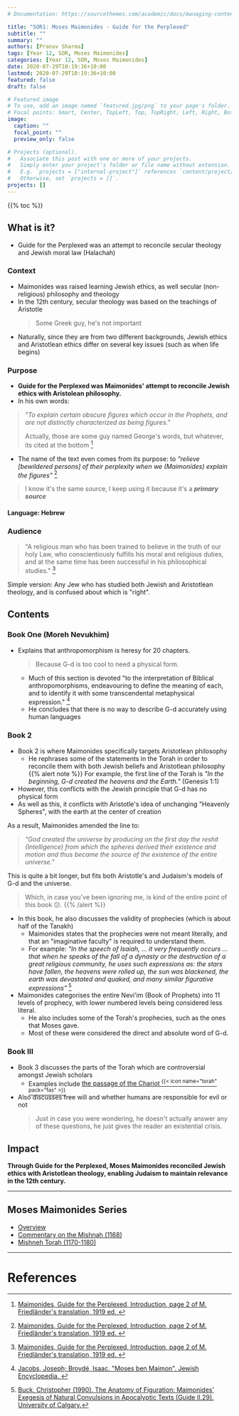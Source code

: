 ```yaml
---
# Documentation: https://sourcethemes.com/academic/docs/managing-content/

title: "SOR1: Moses Maimonides - Guide for the Perplexed"
subtitle: ""
summary: ""
authors: [Pranav Sharma]
tags: [Year 12, SOR, Moses Maimonides]
categories: [Year 12, SOR, Moses Maimonides]
date: 2020-07-29T10:19:36+10:00
lastmod: 2020-07-29T10:19:36+10:00
featured: false
draft: false

# Featured image
# To use, add an image named `featured.jpg/png` to your page's folder.
# Focal points: Smart, Center, TopLeft, Top, TopRight, Left, Right, BottomLeft, Bottom, BottomRight.
image:
  caption: ""
  focal_point: ""
  preview_only: false

# Projects (optional).
#   Associate this post with one or more of your projects.
#   Simply enter your project's folder or file name without extension.
#   E.g. `projects = ["internal-project"]` references `content/project/deep-learning/index.md`.
#   Otherwise, set `projects = []`.
projects: []
---
```


{{% toc %}}

<!-- Start Content below this line -->
## What is it?
- Guide for the Perplexed was an attempt to reconcile secular theology and Jewish moral law (Halachah)
### Context
- Maimonides was raised learning Jewish ethics, as well secular (non-religious) philosophy and theology
- In the 12th century, secular theology was based on the teachings of Aristotle
  > Some Greek guy, he's not important
- Naturally, since they are from two different backgrounds, Jewish ethics and Aristotlean ethics differ on several key issues (such as when life begins)
### Purpose
- **Guide for the Perplexed was Maimonides' attempt to reconcile Jewish ethics with Aristolean philosophy.**
- In his own words:
> *"To explain certain obscure figures which occur in the Prophets, and are not distinctly characterized as being figures."*
>
> Actually, those are some guy named George's words, but whatever, its cited at the bottom [^1]
- The name of the text even comes from its purpose: to *"relieve [bewildered persons] of their perplexity when we (Maimonides) explain the figures"* [^1]
> I know it's the same source, I keep using it because it's a _**primary source**_
#### Language: Hebrew
### Audience
> "A religious man who has been trained to believe in the truth of our holy Law, who conscientiously fulfills his moral and religious duties, and at the same time has been successful in his philosophical studies." [^1]

Simple version: Any Jew who has studied both Jewish and Aristotlean theology, and is confused about which is "right".

## Contents
### Book One (Moreh Nevukhim)
- Explains that anthropomorphism is heresy for 20 chapters.
  > Because G-d is too cool to need a physical form.
  - Much of this section is devoted "to the interpretation of Biblical anthropomorphisms, endeavouring to define the meaning of each, and to identify it with some transcendental metaphysical expression." [^2]
  - He concludes that there is no way to describe G-d accurately using human languages
### Book 2
- Book 2 is where Maimonides specifically targets Aristotlean philosophy
  - He rephrases some of the statements in the Torah in order to reconcile them with both Jewish beliefs and Aristotlean philosophy
{{% alert note %}}
For example, the first line of the Torah is *"In the beginning, G-d created the heavens and the Earth."* (Genesis 1:1)
- However, this conflicts with the Jewish principle that G-d has no physical form
- As well as this, it conflicts with Aristotle's idea of unchanging "Heavenly Spheres", with the earth at the center of creation

As a result, Maimonides amended the line to:
> *"God created the universe by producing on the first day the reshit (Intelligence) from which the spheres derived their existence and motion and thus became the source of the existence of the entire universe."*

This is quite a bit longer, but fits both Aristotle's and Judaism's models of G-d and the universe.
  > Which, in case you've been ignoring me, is kind of the entire point of this book :confused:.
{{% /alert %}}
- In this book, he also discusses the validity of prophecies (which is about half of the Tanakh)
  - Maimonides states that the prophecies were not meant literally, and that an "imaginative faculty" is required to understand them.
  - For example: *"In the speech of Isaiah, … it very frequently occurs … that when he speaks of the fall of a dynasty or the destruction of a great religious community, he uses such expressions as: the stars have fallen, the heavens were rolled up, the sun was blackened, the earth was devastated and quaked, and many similar figurative expressions"* [^3]
- Maimonides categorises the entire Nevi'im (Book of Prophets) into 11 levels of prophecy, with lower numbered levels being considered less literal.
  - He also includes some of the Torah's prophecies, such as the ones that Moses gave.
  - Most of these were considered the direct and absolute word of G-d.
### Book III
- Book 3 discusses the parts of the Torah which are controversial amongst Jewish scholars
  - Examples include [the passage of the Chariot<sup> {{< icon name="torah" pack="fas" >}} </sup> ](https://www.biblegateway.com/passage/?search=Ezekiel+1%3A4-28&version=ERV)
- Also discusses free will and whether humans are responsible for evil or not
  > Just in case you were wondering, he doesn't actually answer any of these questions, he just gives the reader an existential crisis.

## Impact
**Through Guide for the Perplexed, Moses Maimonides reconciled Jewish ethics with Aristotlean theology, enabling Judaism to maintain relevance in the 12th century.**

<!-- End Content here -->
---
## Moses Maimonides Series
- [Overview](/post/moses-maimonides/)
- [Commentary on the Mishnah (1168)](/post/moses-commentary1/)
- [Mishneh Torah (1170-1180)](/post/moses-commentary2/)

---
# References
<!-- Put references below this line. APA, Chicago, Harvard, MLA, and Turabin are all acceptable. -->
[^1]: [Maimonides, Guide for the Perplexed, Introduction, page 2 of M. Friedländer's translation, 1919 ed. ](https://books.google.com.au/books?id=a2dRAAAAYAAJ&pg=PA211&redir_esc=y)
[^2]: [Jacobs, Joseph; Broydé, Isaac. "Moses ben Maimon". Jewish Encyclopedia. ](http://www.jewishencyclopedia.com/articles/11124-moses-ben-maimon#3053)
[^3]: [Buck, Christopher (1990). The Anatomy of Figuration: Maimonides’ Exegesis of Natural Convulsions in Apocalyptic Texts (Guide II.29). University of Calgary.](https://www.academia.edu/41485175/The_Anatomy_of_Figuration_Maimonides_Exegesis_of_Natural_Convulsions_in_Apocalyptic_Texts_Guide_II.29_)
